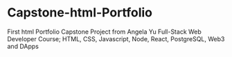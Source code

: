 # Capstone-html-Portfolio
First html Portfolio Capstone Project from Angela Yu Full-Stack Web Developer Course; HTML, CSS, Javascript, Node, React, PostgreSQL, Web3 and DApps
